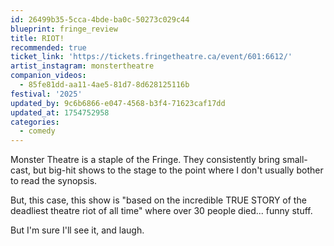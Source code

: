 ```yaml
---
id: 26499b35-5cca-4bde-ba0c-50273c029c44
blueprint: fringe_review
title: RIOT!
recommended: true
ticket_link: 'https://tickets.fringetheatre.ca/event/601:6612/'
artist_instagram: monstertheatre
companion_videos:
  - 85fe81dd-aa11-4ae5-81d7-8d628125116b
festival: '2025'
updated_by: 9c6b6866-e047-4568-b3f4-71623caf17dd
updated_at: 1754752958
categories:
  - comedy
---
```

Monster Theatre is a staple of the Fringe. They consistently bring small-cast, but big-hit shows to the stage to the point where I don't usually bother to read the synopsis.

But, this case, this show is "based on the incredible TRUE STORY of the deadliest theatre riot of all time" where over 30 people died... funny stuff.

But I'm sure I'll see it, and laugh.